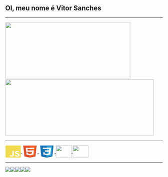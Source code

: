  <h2>OI, meu nome é Vitor Sanches</h2>
 <hr>
 <div style="display: inline_block" >
  <a href="https://github.com/vksanches">
  <img height="180em" width="400px" src="https://github-readme-stats.vercel.app/api?username=vksanches&show_icons=true&theme=dark&include_all_commits=true&count_private=true"/><img height="180em" width="475px" src="https://github-readme-stats.vercel.app/api/top-langs/?username=vksanches&layout=compact&langs_count=7&theme=dark"/>
</div>
  <hr>
  <div style="display: inline_block">
  <img align="center" alt="" height="40" width="50" src="https://raw.githubusercontent.com/devicons/devicon/master/icons/javascript/javascript-plain.svg">
  <img align="center" alt="" height="40" width="50" src="https://raw.githubusercontent.com/devicons/devicon/master/icons/html5/html5-original.svg">
  <img align="center" alt="" height="40" width="50" src="https://raw.githubusercontent.com/devicons/devicon/master/icons/css3/css3-original.svg">
  <img align="center" alt="" height="40" width="50" src="https://cdn.jsdelivr.net/gh/devicons/devicon/icons/vuejs/vuejs-original.svg" />
  <img align="center" alt="" height="40" width="50" src="https://cdn.jsdelivr.net/gh/devicons/devicon/icons/vscode/vscode-original.svg" />
</div>
  <hr>
<div style="display: inline_block">
  <a href="https://www.instagram.com/vitsanches_/" target="_blank"><img src="https://img.shields.io/badge/-Instagram-%23E4405F?style=for-the-badge&logo=instagram&logoColor=white" target="_blank"></a><a target="_blank" href="https://api.whatsapp.com/send?phone=5511975375608"><img src="https://img.shields.io/badge/WhatsApp-25D366?style=for-the-badge&logo=whatsapp&logoColor=white" /></a><a href="https://discord.gg/vitsanches#8521" target="_blank"><img src="https://img.shields.io/badge/Discord-7289DA?style=for-the-badge&logo=discord&logoColor=white" target="_blank"></a><a href = "mailto:vitsanches@live.com"><img src="https://img.shields.io/badge/-Gmail-%23333?style=for-the-badge&logo=gmail&logoColor=white" target="_blank"></a><a href="https://www.linkedin.com/in/vitor-sanches-018a57173/" target="_blank"><img src="https://img.shields.io/badge/-LinkedIn-%230077B5?style=for-the-badge&logo=linkedin&logoColor=white" target="_blank"></a></div>
